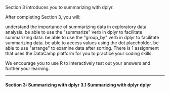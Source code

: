 Section 3 introduces you to summarizing with dplyr.

After completing Section 3, you will:

understand the importance of summarizing data in exploratory data analysis.
be able to use the "summarize" verb in dplyr to facilitate summarizing data.
be able to use the "group_by" verb in dplyr to facilitate summarizing data.
be able to access values using the dot placeholder.
be able to use "arrange" to examine data after sorting.
There is 1 assignment that uses the DataCamp platform for you to practice your coding skills.

We encourage you to use R to interactively test out your answers and further your learning.

---

#### Section 3: Summarizing with dplyr   3.1 Summarizing with dplyr   dplyr
